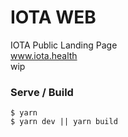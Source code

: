 # IOTA WEB
IOTA Public Landing Page \
www.iota.health \
wip

### Serve / Build

```
$ yarn
$ yarn dev || yarn build
```
